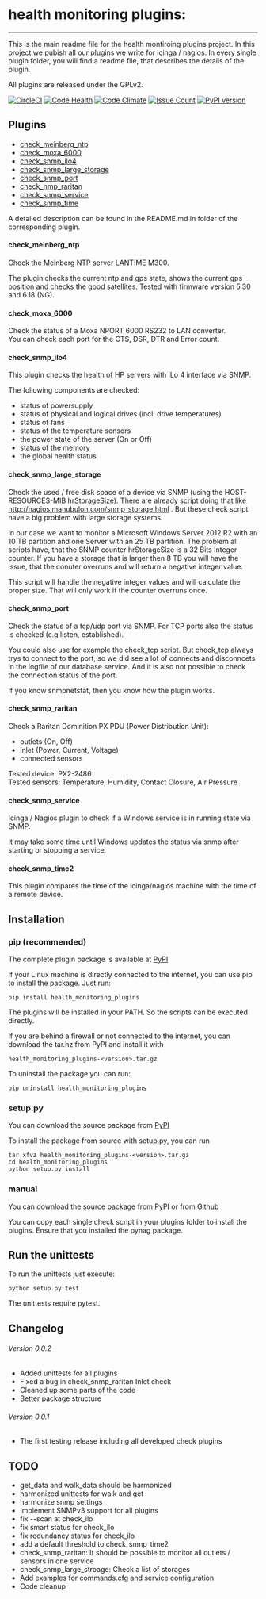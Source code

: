 # health monitoring plugins:
---

This is the main readme file for the health montiroing plugins project. In this project we pubish all our plugins we write for icinga / nagios.
In every single plugin folder, you will find a readme file, that describes the details of the plugin.

All plugins are released under the GPLv2.

[![CircleCI](https://circleci.com/gh/rsmuc/health_monitoring_plugins.svg?style=svg)](https://circleci.com/gh/rsmuc/health_monitoring_plugins)
[![Code Health](https://landscape.io/github/rsmuc/health_monitoring_plugins/master/landscape.svg?style=flat)](https://landscape.io/github/rsmuc/health_monitoring_plugins/master)
[![Code Climate](https://codeclimate.com/github/rsmuc/health_monitoring_plugins/badges/gpa.svg)](https://codeclimate.com/github/rsmuc/health_monitoring_plugins)
[![Issue Count](https://codeclimate.com/github/rsmuc/health_monitoring_plugins/badges/issue_count.svg)](https://codeclimate.com/github/rsmuc/health_monitoring_plugins)
[![PyPI version](https://badge.fury.io/py/health_monitoring_plugins.svg)](https://badge.fury.io/py/health_monitoring_plugins)

## Plugins

- [check_meinberg_ntp](doc/check_meinberg_ntp/README.md)
- [check_moxa_6000](doc/check_moxa_6000/README.md)
- [check_snmp_ilo4](doc/check_snmp_ilo4/README.md)
- [check_snmp_large_storage](doc/check_snmp_large_storage/README.md)
- [check_snmp_port](doc/check_snmp_port/README.md)
- [check_nmp_raritan](doc/check_nmp_raritan/README.md)
- [check_snmp_service](doc/check_snmp_service/README.md)
- [check_snmp_time](doc/check_snmp_time/README.md)

A detailed description can be found in the README.md in folder of the corresponding plugin.

#### check_meinberg_ntp

Check the Meinberg NTP server LANTIME M300.

The plugin checks the current ntp and gps state, shows the current gps position and checks the good satellites.
Tested with firmware version 5.30 and 6.18 (NG).

#### check_moxa_6000

Check the status of a Moxa NPORT 6000 RS232 to LAN converter.  
You can check each port for the CTS, DSR, DTR and Error count.

#### check_snmp_ilo4

This plugin checks the health of HP servers with iLo 4 interface via SNMP.

The following components are checked:

- status of powersupply
- status of physical and logical drives (incl. drive temperatures)
- status of fans
- status of the temperature sensors
- the power state of the server (On or Off)
- status of the memory
- the global health status


#### check_snmp_large_storage

Check the used / free disk space of a device via SNMP (using the HOST-RESOURCES-MIB hrStorageSize).
There are already script doing that like http://nagios.manubulon.com/snmp_storage.html . But these check script have a big problem with large storage systems. 

In our case we want to monitor a Microsoft Windows Server 2012 R2 with an 10 TB partition and one Server with an 25 TB partition. The problem all scripts have, that the SNMP counter hrStorageSize is a 32 Bits
Integer counter. If you have a storage that is larger then 8 TB you will have the issue, that the conuter overruns and will return a negative integer value.

This script will handle the negative integer values and will calculate the proper size. That will only work if the counter overruns once.

#### check_snmp_port

Check the status of a tcp/udp port via SNMP. For TCP ports also the status is checked (e.g listen, established).

You could also use for example the check_tcp script. But check_tcp always trys to connect to the port, so we did see a lot of connects and disconncets in the logfile of our database service. And it is also not possible to check the connection status of the port.

If you know snmpnetstat, then you know how the plugin works.


#### check_snmp_raritan

Check a Raritan Dominition PX PDU (Power Distribution Unit):
* outlets (On, Off)
* inlet (Power, Current, Voltage)
* connected sensors

Tested device: PX2-2486  
Tested sensors: Temperature, Humidity, Contact Closure, Air Pressure


#### check_snmp_service

Icinga / Nagios plugin to check if a Windows service is in running state via SNMP.

It may take some time until Windows updates the status via snmp after starting or stopping a service.


#### check_snmp_time2

This plugin compares the time of the icinga/nagios machine with the time of a remote device.


## Installation

###  pip (recommended)

The complete plugin package is available at [PyPI](https://pypi.python.org/pypi/health_monitoring_plugins)

If your Linux machine is directly connected to the internet, you can use pip to install the package.
Just run:

    pip install health_monitoring_plugins
    
The plugins will be installed in your PATH. So the scripts can be executed directly.

If you are behind a firewall or not connected to the internet, you can download the tar.hz from PyPI and install it with

    health_monitoring_plugins-<version>.tar.gz
    
To uninstall the package you can run:

    pip uninstall health_monitoring_plugins

### setup.py

You can download the source package from [PyPI](https://pypi.python.org/pypi/health_monitoring_plugins)

To install the package from source with setup.py, you can run

    tar xfvz health_monitoring_plugins-<version>.tar.gz
    cd health_monitoring_plugins
    python setup.py install

### manual

You can download the source package from [PyPI](https://pypi.python.org/pypi/health_monitoring_plugins) or from [Github](https://github.com/rsmuc/health_monitoring_plugins)

You can copy each single check script in your plugins folder to install the plugins.
Ensure that you installed the pynag package.

## Run the unittests

To run the unittests just execute:

    python setup.py test

The unittests require pytest.

## Changelog

###### Version 0.0.2

* Added unittests for all plugins
* Fixed a bug in check_snmp_raritan Inlet check
* Cleaned up some parts of the code
* Better package structure

###### Version 0.0.1

* The first testing release including all developed check plugins

## TODO

* get_data and walk_data should be harmonized
* harmonized unittests for walk and get
* harmonize snmp settings
* Implement SNMPv3 support for all plugins
* fix --scan at check_ilo
* fix smart status for check_ilo
* fix redundancy status for check_ilo
* add a default threshold to check_snmp_time2
* check_snmp_raritan: It should be possible to monitor all outlets / sensors in one service
* check_snmp_large_stroage: Check a list of storages
* Add examples for commands.cfg and service configuration
* Code cleanup
